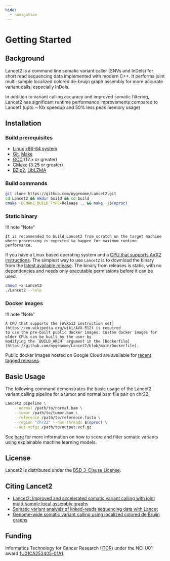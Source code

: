 ```yaml
---
hide:
  - navigation
---
```


# Getting Started

## Background

Lancet2 is a command line somatic variant caller (SNVs and InDels) for short
read sequencing data implemented with modern C++. It performs joint multi-sample
localized colored de-bruijn graph assembly for more accurate variant calls,
especially InDels.

In addition to variant calling accuracy and improved somatic filtering, Lancet2 has significant runtime performance improvements compared to Lancet1 (upto ∼10x speedup and 50% less peak memory usage)

## Installation

### Build prerequisites
- [Linux](https://kernel.org/) [x86-64 system](https://en.wikipedia.org/wiki/X86-64)
- [Git](https://command-not-found.com/git), [Make](https://command-not-found.com/make)
- [GCC](https://gcc.gnu.org) (12.x or greater)
- [CMake](https://cmake.org/download) (3.25 or greater)
- [BZip2](https://sourceware.org/bzip2/), [LibLZMA](https://tukaani.org/xz/)

### Build commands
```bash
git clone https://github.com/nygenome/Lancet2.git
cd Lancet2 && mkdir build && cd build
cmake -DCMAKE_BUILD_TYPE=Release .. && make -j$(nproc)
```

### Static binary

!!! note "Note"

    It is recommended to build Lancet2 from scratch on the target machine
    where processing is expected to happen for maximum runtime performance.

If you have a Linux based operating system and a [CPU that supports AVX2 instructions](https://en.wikipedia.org/wiki/Advanced_Vector_Extensions#CPUs_with_AVX2).
The simplest way to use `Lancet2` is to download the binary from the [latest available release](https://github.com/nygenome/Lancet2/releases).
The binary from releases is static, with no dependencies and needs only executable permissions before it can be used.

```bash
chmod +x Lancet2
./Lancet2 --help
```

### Docker images

!!! note "Note"

    A CPU that supports the [AVX512 instruction set](https://en.wikipedia.org/wiki/AVX-512) is required
    to use the pre-built public docker images. Custom docker images for older CPUs can be built by the user by
    modifying the `BUILD_ARCH` argument in the [Dockerfile](https://github.com/nygenome/Lancet2/blob/main/Dockerfile).

Public docker images hosted on Google Cloud are available for [recent tagged releases](https://console.cloud.google.com/artifacts/docker/nygc-app-c-148c/us-central1/lancet-public/lancet).

## Basic Usage
The following command demonstrates the basic usage of the Lancet2 variant calling pipeline for a tumor and normal bam file pair on chr22.

```bash
Lancet2 pipeline \
    --normal /path/to/normal.bam \
    --tumor /path/to/tumor.bam \
    --reference /path/to/reference.fasta \
    --region "chr22" --num-threads $(nproc) \
    --out-vcfgz /path/to/output.vcf.gz
```

See [here](https://nygenome.github.io/Lancet2/guides/scoring_somatic_variants.html) for more information on how
to score and filter somatic variants using explainable machine learning models.

## License

Lancet2 is distributed under the [BSD 3-Clause License](https://github.com/nygenome/Lancet2/blob/main/LICENSE).

## Citing Lancet2

- [Lancet2: Improved and accelerated somatic variant calling with joint multi-sample local assembly graphs](https://www.biorxiv.org/content/10.1101/2025.02.18.638852v2.full)
- [Somatic variant analysis of linked-reads sequencing data with Lancet](https://academic.oup.com/bioinformatics/article/37/13/1918/5926970)
- [Genome-wide somatic variant calling using localized colored de Bruijn graphs](https://www.nature.com/articles/s42003-018-0023-9)

## Funding

Informatics Technology for Cancer Research ([ITCR](https://itcr.cancer.gov)) under the NCI U01
award [1U01CA253405-01A1](https://reporter.nih.gov/project-details/10304730).
